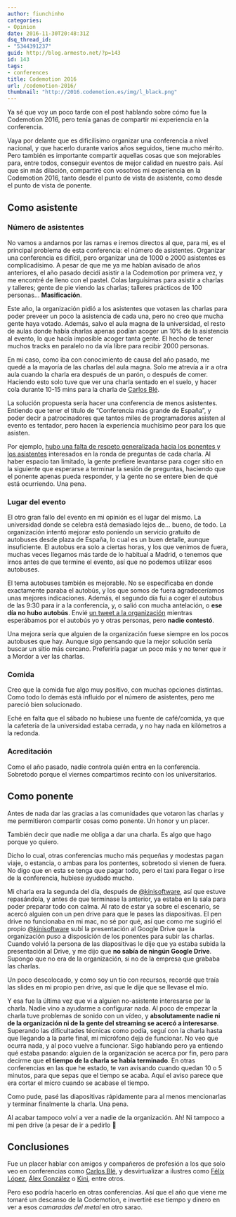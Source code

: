 ```yaml
---
author: fiunchinho
categories:
- Opinion
date: 2016-11-30T20:48:31Z
dsq_thread_id:
- "5344391237"
guid: http://blog.armesto.net/?p=143
id: 143
tags:
- conferences
title: Codemotion 2016
url: /codemotion-2016/
thumbnail: "http://2016.codemotion.es/img/l_black.png"
---
```


Ya sé que voy un poco tarde con el post hablando sobre cómo fue la Codemotion 2016, pero tenía ganas de compartir mi experiencia en la conferencia.

Vaya por delante que es dificilísimo organizar una conferencia a nivel nacional, y que hacerlo durante varios años seguidos, tiene mucho mérito. Pero también es importante compartir aquellas cosas que son mejorables para, entre todos, conseguir eventos de mejor calidad en nuestro país. Así que sin más dilación, compartiré con vosotros mi experiencia en la Codemotion 2016, tanto desde el punto de vista de asistente, como desde el punto de vista de ponente.

<!--more-->

## Como asistente

### Número de asistentes

No vamos a andarnos por las ramas e iremos directos al que, para mi, es el principal problema de esta conferencia: el número de asistentes. Organizar una conferencia es difícil, pero organizar una de 1000 o 2000 asistentes es complicadísimo. A pesar de que me ya me habían avisado de años anteriores, el año pasado decidí asistir a la Codemotion por primera vez, y me encontré de lleno con el pastel. Colas larguísimas para asistir a charlas y talleres; gente de pie viendo las charlas; talleres prácticos de 100 personas&#8230; **Masificación**.

Este año, la organización pidió a los asistentes que votasen las charlas para poder preveer un poco la asistencia de cada una, pero no creo que mucha gente haya votado. Además, salvo el aula magna de la universidad, el resto de aulas donde había charlas apenas podían acoger un 10% de la asistencia al evento, lo que hacía imposible acoger tanta gente. El hecho de tener muchos tracks en paralelo no da vía libre para recibir 2000 personas.

En mi caso, como iba con conocimiento de causa del año pasado, me quedé a la mayoría de las charlas del aula magna. Solo me atrevía a ir a otra aula cuando la charla era después de un parón, o después de comer. Haciendo esto solo tuve que ver una charla sentado en el suelo, y hacer cola durante 10-15 mins para la charla de [Carlos Blé](https://twitter.com/carlosble).

La solución propuesta sería hacer una conferencia de menos asistentes. Entiendo que tener el título de &#8220;Conferencia más grande de España&#8221;, y poder decir a patrocinadores que tantos miles de programadores asisten al evento es tentador, pero hacen la experiencia muchísimo peor para los que asisten.

Por ejemplo, [hubo una falta de respeto generalizada hacia los ponentes y los asistentes](https://twitter.com/fiunchinho/status/799960255279013888) interesados en la ronda de preguntas de cada charla. Al haber espacio tan limitado, la gente prefiere levantarse para coger sitio en la siguiente que esperarse a terminar la sesión de preguntas, haciendo que el ponente apenas pueda responder, y la gente no se entere bien de qué está ocurriendo. Una pena.

### Lugar del evento

El otro gran fallo del evento en mi opinión es el lugar del mismo. La universidad donde se celebra está demasiado lejos de&#8230; bueno, de todo. La organización intentó mejorar esto poniendo un servicio gratuito de autobuses desde plaza de España, lo cual es un buen detalle, aunque insuficiente. El autobus era solo a ciertas horas, y los que venimos de fuera, muchas veces llegamos más tarde de lo habitual a Madrid, o tenemos que irnos antes de que termine el evento, así que no podemos utilizar esos autobuses.

El tema autobuses también es mejorable. No se especificaba en donde exactamente paraba el autobús, y los que somos de fuera agradeceríamos unas mejores indicaciones. Además, el segundo día fui a coger el autobus de las 9:30 para ir a la conferencia, y, o salió con mucha antelación, o **ese día no hubo autobús**. Envié [un tweet a la organización](https://twitter.com/fiunchinho/status/799893331136352256) mientras esperábamos por el autobús yo y otras personas, pero **nadie contestó**.

Una mejora sería que alguien de la organización fuese siempre en los pocos autobuses que hay. Aunque sigo pensando que la mejor solución sería buscar un sitio más cercano. Preferiría pagar un poco más y no tener que ir a Mordor a ver las charlas.

### Comida

Creo que la comida fue algo muy positivo, con muchas opciones distintas. Como todo lo demás está influido por el número de asistentes, pero me pareció bien solucionado.

Eché en falta que el sábado no hubiese una fuente de café/comida, ya que la cafetería de la universidad estaba cerrada, y no hay nada en kilómetros a la redonda.

### Acreditación

Como el año pasado, nadie controla quién entra en la conferencia. Sobretodo porque el viernes compartimos recinto con los universitarios.

## Como ponente

Antes de nada dar las gracias a las comunidades que votaron las charlas y me permitieron compartir cosas como ponente. Un honor y un placer.

También decir que nadie me obliga a dar una charla. Es algo que hago porque yo quiero.

Dicho lo cual, otras conferencias mucho más pequeñas y modestas pagan viaje, o estancia, o ambas para los pontentes, sobretodo si vienen de fuera. No digo que en esta se tenga que pagar todo, pero el taxi para llegar o irse de la conferencia, hubiese ayudado mucho.

Mi charla era la segunda del día, después de [@kinisoftware](https://twitter.com/kinisoftware), así que estuve repasándola, y antes de que terminase la anterior, ya estaba en la sala para poder preparar todo con calma. Al rato de estar ya sobre el escenario, se acercó alguien con un pen drive para que le pases las diapositivas. El pen drive no funcionaba en mi mac, no sé por qué, así que como me sugirió el propio [@kinisoftware](https://twitter.com/kinisoftware) subí la presentación al Google Drive que la organización puso a disposición de los ponentes para subir las charlas. Cuando volvió la persona de las diapositivas le dije que ya estaba subida la presentación al Drive, y me dijo que **no sabía de ningún Google Drive**. Supongo que no era de la organización, si no de la empresa que grababa las charlas.
  
Un poco descolocado, y como soy un tío con recursos, recordé que traía las slides en mi propio pen drive, así que le dije que se llevase el mío.

Y esa fue la última vez que vi a alguien no-asistente interesarse por la charla. Nadie vino a ayudarme a configurar nada. Al poco de empezar la charla tuve problemas de sonido con un vídeo, y **absolutamente nadie ni de la organización ni de la gente del streaming se acercó a interesarse**. Superando las dificultades técnicas como podía, seguí con la charla hasta que llegando a la parte final, mi micrófono deja de funcionar. No veo que ocurra nada, y al poco vuelve a funcionar. Sigo hablando pero ya entiendo qué estaba pasando: alguien de la organización se acerca por fin, pero para decirme que **el tiempo de la charla se había terminado**. En otras conferencias en las que he estado, te van avisando cuando quedan 10 o 5 minutos, para que sepas que el tiempo se acaba. Aquí el aviso parece que era cortar el micro cuando se acabase el tiempo.
  
Como pude, pasé las diapositivas rápidamente para al menos mencionarlas y terminar finalmente la charla. Una pena.
  
Al acabar tampoco volví a ver a nadie de la organización. Ah! Ni tampoco a mi pen drive (a pesar de ir a pedirlo 🙁

## Conclusiones

Fue un placer hablar con amigos y compañeros de profesión a los que solo veo en conferencias como [Carlos Blé](https://twitter.com/carlosble), y desvirtualizar a ilustres como [Félix López](https://twitter.com/flopezluis), [Álex González](https://twitter.com/agonzalezro) o [Kini](https://twitter.com/kinisoftware), entre otros.

Pero eso podría hacerlo en otras conferencias. Así que el año que viene me tomaré un descanso de la Codemotion, e invertiré ese tiempo y dinero en ver a esos _camaradas del metal_ en otro sarao.